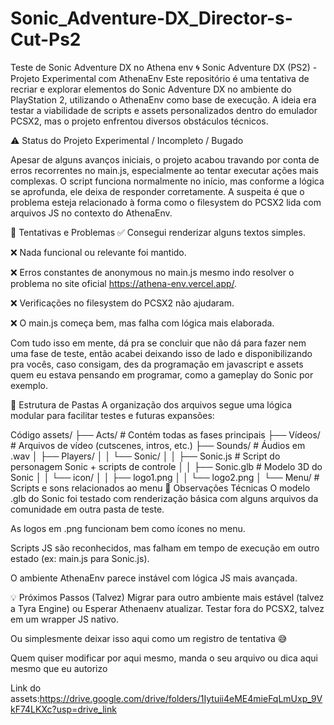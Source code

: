 # Sonic_Adventure-DX_Director-s-Cut-Ps2
Teste de Sonic Adventure DX no Athena env
🌀 Sonic Adventure DX (PS2) - Projeto Experimental com AthenaEnv
Este repositório é uma tentativa de recriar e explorar elementos do Sonic Adventure DX no ambiente do PlayStation 2, utilizando o AthenaEnv como base de execução. A ideia era testar a viabilidade de scripts e assets personalizados dentro do emulador PCSX2, mas o projeto enfrentou diversos obstáculos técnicos.

⚠️ Status do Projeto
Experimental / Incompleto / Bugado

Apesar de alguns avanços iniciais, o projeto acabou travando por conta de erros recorrentes no main.js, especialmente ao tentar executar ações mais complexas. O script funciona normalmente no início, mas conforme a lógica se aprofunda, ele deixa de responder corretamente. A suspeita é que o problema esteja relacionado à forma como o filesystem do PCSX2 lida com arquivos JS no contexto do AthenaEnv.

🧪 Tentativas e Problemas
✅ Consegui renderizar alguns textos simples.

❌ Nada funcional ou relevante foi mantido.

❌ Erros constantes de anonymous no main.js mesmo indo resolver o problema no site oficial https://athena-env.vercel.app/.

❌ Verificações no filesystem do PCSX2 não ajudaram.

❌ O main.js começa bem, mas falha com lógica mais elaborada.

Com tudo isso em mente, dá pra se concluir que não dá para fazer nem uma fase de teste, então acabei deixando isso de lado e disponibilizando pra vocês, caso consigam, des da programação em javascript e assets quem eu estava pensando em programar, como a gameplay do Sonic por exemplo.

📁 Estrutura de Pastas
A organização dos arquivos segue uma lógica modular para facilitar testes e futuras expansões:

Código
assets/
├── Acts/           # Contém todas as fases principais
├── Vídeos/         # Arquivos de vídeo (cutscenes, intros, etc.)
├── Sounds/         # Áudios em .wav
│   ├── Players/
│   │   └── Sonic/
│   │       ├── Sonic.js       # Script do personagem Sonic + scripts de controle
│   │       ├── Sonic.glb      # Modelo 3D do Sonic
│   │       └── icon/
│   │           ├── logo1.png
│   │           └── logo2.png
│   └── Menu/       # Scripts e sons relacionados ao menu
🧠 Observações Técnicas
O modelo .glb do Sonic foi testado com renderização básica com alguns arquivos da comunidade em outra pasta de teste.

As logos em .png funcionam bem como ícones no menu.

Scripts JS são reconhecidos, mas falham em tempo de execução em outro estado (ex: main.js para Sonic.js).

O ambiente AthenaEnv parece instável com lógica JS mais avançada.

💡 Próximos Passos (Talvez)
Migrar para outro ambiente mais estável (talvez a Tyra Engine) ou Esperar Athenaenv atualizar.
Testar fora do PCSX2, talvez em um wrapper JS nativo.

Ou simplesmente deixar isso aqui como um registro de tentativa 😅

Quem quiser modificar por aqui mesmo, manda o seu arquivo ou dica aqui mesmo que eu autorizo

Link do assets:https://drive.google.com/drive/folders/1Iytuii4eME4mieFqLmUxp_9VkF74LKXc?usp=drive_link
